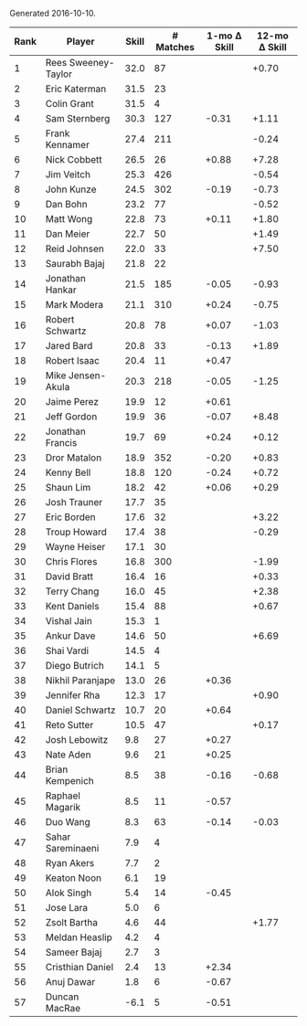 Generated 2016-10-10.

| Rank | Player              | Skill | # Matches | 1-mo Δ Skill | 12-mo Δ Skill |
|------|---------------------|-------|-----------|--------------|---------------|
|    1 | Rees Sweeney-Taylor |  32.0 |        87 |              |         +0.70 |
|    2 | Eric Katerman       |  31.5 |        23 |              |               |
|    3 | Colin Grant         |  31.5 |         4 |              |               |
|    4 | Sam Sternberg       |  30.3 |       127 |        -0.31 |         +1.11 |
|    5 | Frank Kennamer      |  27.4 |       211 |              |         -0.24 |
|    6 | Nick Cobbett        |  26.5 |        26 |        +0.88 |         +7.28 |
|    7 | Jim Veitch          |  25.3 |       426 |              |         -0.54 |
|    8 | John Kunze          |  24.5 |       302 |        -0.19 |         -0.73 |
|    9 | Dan Bohn            |  23.2 |        77 |              |         -0.52 |
|   10 | Matt Wong           |  22.8 |        73 |        +0.11 |         +1.80 |
|   11 | Dan Meier           |  22.7 |        50 |              |         +1.49 |
|   12 | Reid Johnsen        |  22.0 |        33 |              |         +7.50 |
|   13 | Saurabh Bajaj       |  21.8 |        22 |              |               |
|   14 | Jonathan Hankar     |  21.5 |       185 |        -0.05 |         -0.93 |
|   15 | Mark Modera         |  21.1 |       310 |        +0.24 |         -0.75 |
|   16 | Robert Schwartz     |  20.8 |        78 |        +0.07 |         -1.03 |
|   17 | Jared Bard          |  20.8 |        33 |        -0.13 |         +1.89 |
|   18 | Robert Isaac        |  20.4 |        11 |        +0.47 |               |
|   19 | Mike Jensen-Akula   |  20.3 |       218 |        -0.05 |         -1.25 |
|   20 | Jaime Perez         |  19.9 |        12 |        +0.61 |               |
|   21 | Jeff Gordon         |  19.9 |        36 |        -0.07 |         +8.48 |
|   22 | Jonathan Francis    |  19.7 |        69 |        +0.24 |         +0.12 |
|   23 | Dror Matalon        |  18.9 |       352 |        -0.20 |         +0.83 |
|   24 | Kenny Bell          |  18.8 |       120 |        -0.24 |         +0.72 |
|   25 | Shaun Lim           |  18.2 |        42 |        +0.06 |         +0.29 |
|   26 | Josh Trauner        |  17.7 |        35 |              |               |
|   27 | Eric Borden         |  17.6 |        32 |              |         +3.22 |
|   28 | Troup Howard        |  17.4 |        38 |              |         -0.29 |
|   29 | Wayne Heiser        |  17.1 |        30 |              |               |
|   30 | Chris Flores        |  16.8 |       300 |              |         -1.99 |
|   31 | David Bratt         |  16.4 |        16 |              |         +0.33 |
|   32 | Terry Chang         |  16.0 |        45 |              |         +2.38 |
|   33 | Kent Daniels        |  15.4 |        88 |              |         +0.67 |
|   34 | Vishal Jain         |  15.3 |         1 |              |               |
|   35 | Ankur Dave          |  14.6 |        50 |              |         +6.69 |
|   36 | Shai Vardi          |  14.5 |         4 |              |               |
|   37 | Diego Butrich       |  14.1 |         5 |              |               |
|   38 | Nikhil Paranjape    |  13.0 |        26 |        +0.36 |               |
|   39 | Jennifer Rha        |  12.3 |        17 |              |         +0.90 |
|   40 | Daniel Schwartz     |  10.7 |        20 |        +0.64 |               |
|   41 | Reto Sutter         |  10.5 |        47 |              |         +0.17 |
|   42 | Josh Lebowitz       |   9.8 |        27 |        +0.27 |               |
|   43 | Nate Aden           |   9.6 |        21 |        +0.25 |               |
|   44 | Brian Kempenich     |   8.5 |        38 |        -0.16 |         -0.68 |
|   45 | Raphael Magarik     |   8.5 |        11 |        -0.57 |               |
|   46 | Duo Wang            |   8.3 |        63 |        -0.14 |         -0.03 |
|   47 | Sahar Sareminaeni   |   7.9 |         4 |              |               |
|   48 | Ryan Akers          |   7.7 |         2 |              |               |
|   49 | Keaton Noon         |   6.1 |        19 |              |               |
|   50 | Alok Singh          |   5.4 |        14 |        -0.45 |               |
|   51 | Jose Lara           |   5.0 |         6 |              |               |
|   52 | Zsolt Bartha        |   4.6 |        44 |              |         +1.77 |
|   53 | Meldan Heaslip      |   4.2 |         4 |              |               |
|   54 | Sameer Bajaj        |   2.7 |         3 |              |               |
|   55 | Cristhian Daniel    |   2.4 |        13 |        +2.34 |               |
|   56 | Anuj Dawar          |   1.8 |         6 |        -0.67 |               |
|   57 | Duncan MacRae       |  -6.1 |         5 |        -0.51 |               |